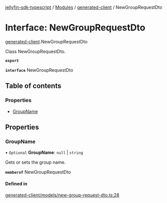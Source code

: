 [jellyfin-sdk-typescript](../README.md) / [Modules](../modules.md) / [generated-client](../modules/generated_client.md) / NewGroupRequestDto

# Interface: NewGroupRequestDto

[generated-client](../modules/generated_client.md).NewGroupRequestDto

Class NewGroupRequestDto.

**`export`**

**`interface`** NewGroupRequestDto

## Table of contents

### Properties

- [GroupName](generated_client.NewGroupRequestDto.md#groupname)

## Properties

### GroupName

• `Optional` **GroupName**: ``null`` \| `string`

Gets or sets the group name.

**`memberof`** NewGroupRequestDto

#### Defined in

[generated-client/models/new-group-request-dto.ts:28](https://github.com/thornbill/jellyfin-sdk-typescript/blob/e430881/src/generated-client/models/new-group-request-dto.ts#L28)
